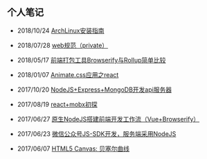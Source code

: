 ## 个人笔记

* 2018/10/24 [ArchLinux安装指南](./arch_linux)

* 2018/07/28 [web规范（private）](./web_standard)

* 2018/05/17 [前端打包工具Browserify与Rollup简单比较](./pkg_tool_compare)

* 2018/01/07 [Animate.css应用之react](./animate_react)

* 2017/10/20 [NodeJS+Express+MongoDB开发api服务器](./apiserver)

* 2017/08/19 [react+mobx初探](./react_mobx)

* 2017/06/27 [原生NodeJS搭建前端开发工作流（Vue+Browserify）](./workflow)

* 2017/06/23 [微信公众号JS-SDK开发，服务端采用NodeJS](./wechat_jssdk)

* 2017/06/07 [HTML5 Canvas: 贝塞尔曲线](./canvas_bezier)
